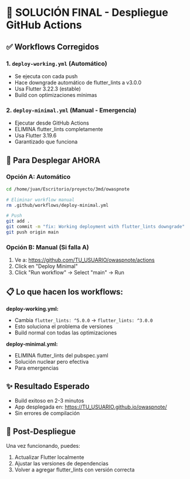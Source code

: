 # 🎯 SOLUCIÓN FINAL - Despliegue GitHub Actions

## ✅ Workflows Corregidos

### 1. `deploy-working.yml` (Automático)
- Se ejecuta con cada push
- Hace downgrade automático de flutter_lints a v3.0.0
- Usa Flutter 3.22.3 (estable)
- Build con optimizaciones mínimas

### 2. `deploy-minimal.yml` (Manual - Emergencia)
- Ejecutar desde GitHub Actions
- ELIMINA flutter_lints completamente
- Usa Flutter 3.19.6
- Garantizado que funciona

## 🚀 Para Desplegar AHORA

### Opción A: Automático
```bash
cd /home/juan/Escritorio/proyecto/3md/owaspnote

# Eliminar workflow manual
rm .github/workflows/deploy-minimal.yml

# Push
git add .
git commit -m "fix: Working deployment with flutter_lints downgrade"
git push origin main
```

### Opción B: Manual (Si falla A)
1. Ve a: https://github.com/TU_USUARIO/owaspnote/actions
2. Click en "Deploy Minimal"
3. Click "Run workflow" → Select "main" → Run

## 📋 Lo que hacen los workflows:

**deploy-working.yml:**
- Cambia `flutter_lints: ^5.0.0` → `flutter_lints: ^3.0.0`
- Esto soluciona el problema de versiones
- Build normal con todas las optimizaciones

**deploy-minimal.yml:**
- ELIMINA flutter_lints del pubspec.yaml
- Solución nuclear pero efectiva
- Para emergencias

## ✨ Resultado Esperado
- Build exitoso en 2-3 minutos
- App desplegada en: https://TU_USUARIO.github.io/owaspnote/
- Sin errores de compilación

## 🔧 Post-Despliegue
Una vez funcionando, puedes:
1. Actualizar Flutter localmente
2. Ajustar las versiones de dependencias
3. Volver a agregar flutter_lints con versión correcta
